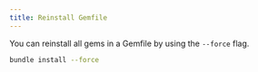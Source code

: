 ```yaml
---
title: Reinstall Gemfile
---
```


You can reinstall all gems in a Gemfile by using the `--force` flag.

```sh
bundle install --force
```
